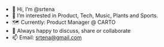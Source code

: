 - 👋 Hi, I’m @srtena
- 👀 I’m interested in Product, Tech, Music, Plants and Sports.
- 🗺 Currently: Product Manager @ CARTO
- 💞️ Always happy to discuss, share or collaborate
- 📫 Email: srtena@gmail.com

<!---
srtena/srtena is a ✨ special ✨ repository because its `README.md` (this file) appears on your GitHub profile.
You can click the Preview link to take a look at your changes.
--->
